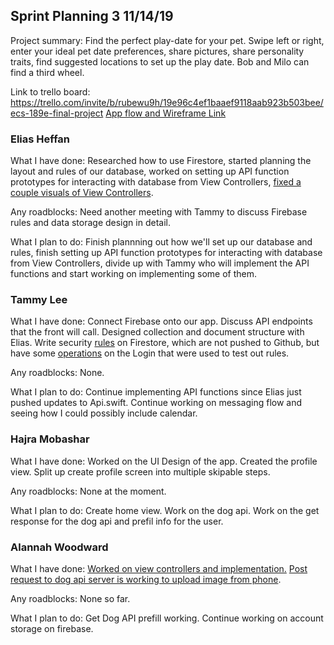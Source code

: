 ## Sprint Planning 3    11/14/19

Project summary: Find the perfect play-date for your pet. Swipe left or right, enter your ideal pet date preferences, share pictures, share personality traits, find suggested locations to set up the play date. Bob and Milo can find a third wheel.

Link to trello board: https://trello.com/invite/b/rubewu9h/19e96c4ef1baaef9118aab923b503bee/ecs-189e-final-project
[App flow and Wireframe Link](https://drive.google.com/open?id=14Jl4QUFf4HCzplrTsMw0kmbq-UGNcwXa)

### Elias Heffan

What I have done: Researched how to use Firestore, started planning the layout
and rules of our database, worked on setting up API function prototypes for
interacting with database from View Controllers, [fixed a couple visuals of View 
Controllers](https://github.com/ECS189E/project-f19-puptinder/commit/ac34e9d23c003ad8a7f112f6367f6c34fed8eb93).

Any roadblocks: Need another meeting with Tammy to discuss Firebase rules and data storage design in detail.

What I plan to do: Finish plannning out how we'll set up our database and rules,
finish setting up API function prototypes for interacting with database from
View Controllers, divide up with Tammy who will implement the API functions and
start working on implementing some of them.

### Tammy Lee

What I have done: Connect Firebase onto our app. Discuss API endpoints that the front will call. Designed collection and document structure with Elias. Write security [rules](https://github.com/ECS189E/project-f19-puptinder/commit/e195bad01ddca4b8032075c8dcc988bfee885e7b) on Firestore, which are not pushed to Github, but have some [operations](https://github.com/ECS189E/project-f19-puptinder/commit/d2543bbe694f19862aaa524287e4ac55d3174ee0) on the Login that were used to test out rules.

Any roadblocks: None. 

What I plan to do: Continue implementing API functions since Elias just pushed updates to Api.swift. Continue working on messaging flow and seeing how I could possibly include calendar.

### Hajra Mobashar

What I have done: Worked on the UI Design of the app. Created the profile view. Split up create profile screen into multiple skipable steps. 

Any roadblocks: None at the moment.

What I plan to do: Create home view. Work on the dog api. Work on the get response for the dog api and prefil info for the user.

### Alannah Woodward

What I have done: [Worked on view controllers and implementation.](https://github.com/ECS189E/project-f19-puptinder/commit/1ceea23536c524b1c2b57522884b9fe7ee0a4b55) [Post request to dog api server is working to upload image from phone](https://github.com/ECS189E/project-f19-puptinder/commit/695177d7d0dc865cb6119bedcc8dd80d8947fa31).

Any roadblocks: None so far. 

What I plan to do: Get Dog API prefill working. Continue working on account storage on firebase. 

